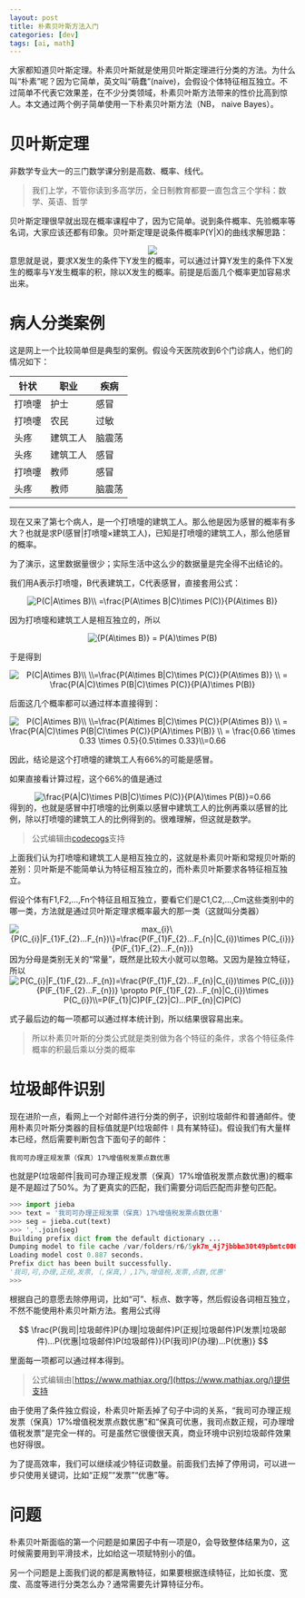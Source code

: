 ```yaml
---
layout: post
title: 朴素贝叶斯方法入门
categories: [dev]
tags: [ai, math]
---
```


大家都知道贝叶斯定理。朴素贝叶斯就是使用贝叶斯定理进行分类的方法。为什么叫“朴素”呢？因为它简单，英文叫“萌蠢”(naive)，会假设个体特征相互独立。不过简单不代表它效果差，在不少分类领域，朴素贝叶斯方法带来的性价比高到惊人。本文通过两个例子简单使用一下朴素贝叶斯方法（NB， naive Bayes）。

# 贝叶斯定理
非数学专业大一的三门数学课分别是高数、概率、线代。

> 我们上学，不管你读到多高学历，全日制教育都要一直包含三个学科：数学、英语、哲学

贝叶斯定理很早就出现在概率课程中了，因为它简单。说到条件概率、先验概率等名词，大家应该还都有印象。贝叶斯定理是说条件概率P(Y|X)的曲线求解思路：
<div align="center">
<img src="https://latex.codecogs.com/gif.latex?P(Y|X)=\frac{P(X|Y)\times&space;P(Y)}{P(X))}">
</div>
意思就是说，要求X发生的条件下Y发生的概率，可以通过计算Y发生的条件下X发生的概率与Y发生概率的积，除以X发生的概率。前提是后面几个概率更加容易求出来。

# 病人分类案例
这是网上一个比较简单但是典型的案例。假设今天医院收到6个门诊病人，他们的情况如下：

| 针状   | 职业     | 疾病   |
| ------ | -------- | ------ |
| 打喷嚏 | 护士     | 感冒   |
| 打喷嚏 | 农民     | 过敏   |
| 头疼   | 建筑工人 | 脑震荡 |
| 头疼   | 建筑工人 | 感冒   |
| 打喷嚏 | 教师     | 感冒   |
| 头疼   | 教师     | 脑震荡 |

---
现在又来了第七个病人，是一个打喷嚏的建筑工人。那么他是因为感冒的概率有多大？也就是求P(感冒|打喷嚏×建筑工人)，已知是打喷嚏的建筑工人，那么他感冒的概率。

为了演示，这里数据量很少；实际生活中这么少的数据量是完全得不出结论的。

我们用A表示打喷嚏，B代表建筑工，C代表感冒，直接套用公式：
<div align="center">
<img src="https://latex.codecogs.com/gif.latex?P(C|A\times&space;B)&space;=\frac{P(A\times&space;B|C)\times&space;P(C)}{P(A\times&space;B)}" title="P(C|A\times B)\\ =\frac{P(A\times B|C)\times P(C)}{P(A\times B)}" />
</div>

因为打喷嚏和建筑工人是相互独立的，所以
<div align="center">
<img src="https://latex.codecogs.com/gif.latex?{P(A\times&space;B)}&space;=&space;P(A)\times&space;P(B)" title="{P(A\times B)} = P(A)\times P(B)" />
</div>

于是得到
<div align="center">
<img src="https://latex.codecogs.com/gif.latex?P(C|A\times&space;B)\\&space;\\=\frac{P(A\times&space;B|C)\times&space;P(C)}{P(A\times&space;B)}&space;\\&space;=&space;\frac{P(A|C)\times&space;P(B|C)\times&space;P(C)}{P(A)\times&space;P(B)}" title="P(C|A\times B)\\ \\=\frac{P(A\times B|C)\times P(C)}{P(A\times B)} \\ = \frac{P(A|C)\times P(B|C)\times P(C)}{P(A)\times P(B)}" />
</div>

后面这几个概率都可以通过样本直接得到：
<div align="center">
<img src="https://latex.codecogs.com/gif.latex?P(C|A\times&space;B)\\&space;\\=\frac{P(A\times&space;B|C)\times&space;P(C)}{P(A\times&space;B)}&space;\\&space;=&space;\frac{P(A|C)\times&space;P(B|C)\times&space;P(C)}{P(A)\times&space;P(B)}&space;\\&space;=&space;\frac{0.66&space;\times&space;0.33&space;\times&space;0.5}{0.5\times&space;0.33}\\=0.66" title="P(C|A\times B)\\ \\=\frac{P(A\times B|C)\times P(C)}{P(A\times B)} \\ = \frac{P(A|C)\times P(B|C)\times P(C)}{P(A)\times P(B)} \\ = \frac{0.66 \times 0.33 \times 0.5}{0.5\times 0.33}\\=0.66" />
</div>

因此，结论是这个打喷嚏的建筑工人有66%的可能是感冒。

如果直接看计算过程，这个66%的值是通过
<div align="center">
<img src="https://latex.codecogs.com/gif.latex?\frac{P(A|C)\times&space;P(B|C)\times&space;P(C)}{P(A)\times&space;P(B)}=0.66" title="\frac{P(A|C)\times P(B|C)\times P(C)}{P(A)\times P(B)}=0.66" />
</div>
得到的，也就是感冒中打喷嚏的比例乘以感冒中建筑工人的比例再乘以感冒的比例，除以打喷嚏的建筑工人的比例得到的。很难理解，但这就是数学。

> 公式编辑由[codecogs](https://www.codecogs.com/latex/eqneditor.php?lang=zh-cn)支持

上面我们认为打喷嚏和建筑工人是相互独立的，这就是朴素贝叶斯和常规贝叶斯的差别：贝叶斯是不能简单认为特征相互独立的，而朴素贝叶斯要求各特征相互独立。

假设个体有F1,F2,...,Fn个特征且相互独立，要看它们是C1,C2,...,Cm这些类别中的哪一类，方法就是通过贝叶斯定理求概率最大的那一类（这就叫分类器）
<div align="center">
<img src="https://latex.codecogs.com/gif.latex?max_{i}\{P(C_{i}|F_{1}F_{2}...F_{n})\}=\frac{P(F_{1}F_{2}...F_{n}|C_{i})\times&space;P(C_{i})}{P(F_{1}F_{2}...F_{n})}" title="max_{i}\{P(C_{i}|F_{1}F_{2}...F_{n})\}=\frac{P(F_{1}F_{2}...F_{n}|C_{i})\times P(C_{i})}{P(F_{1}F_{2}...F_{n})}" />
</div>
因为分母是类别无关的“常量”，既然是比较大小就可以忽略。又因为是独立特征，所以
<div align="center">
<img src="https://latex.codecogs.com/gif.latex?P(C_{i}|F_{1}F_{2}...F_{n})=\frac{P(F_{1}F_{2}...F_{n}|C_{i})\times&space;P(C_{i})}{P(F_{1}F_{2}...F_{n})}&space;\propto&space;P(F_{1}F_{2}...F_{n}|C_{i})\times&space;P(C_{i})\\=P(F_{1}|C)P(F_{2}|C)...P(F_{n}|C)P(C)" title="P(C_{i}|F_{1}F_{2}...F_{n})=\frac{P(F_{1}F_{2}...F_{n}|C_{i})\times P(C_{i})}{P(F_{1}F_{2}...F_{n})} \propto P(F_{1}F_{2}...F_{n}|C_{i})\times P(C_{i})\\=P(F_{1}|C)P(F_{2}|C)...P(F_{n}|C)P(C)" />
</div>

式子最后边的每一项都可以通过样本统计到，所以结果很容易出来。

> 所以朴素贝叶斯的分类公式就是类别做为各个特征的条件，求各个特征条件概率的积最后乘以分类的概率

# 垃圾邮件识别
现在进阶一点，看网上一个对邮件进行分类的例子，识别垃圾邮件和普通邮件。使用朴素贝叶斯分类器的目标值就是P(垃圾邮件∣具有某特征)。假设我们有大量样本已经，然后需要判断包含下面句子的邮件：
```
我司可办理正规发票（保真）17%增值税发票点数优惠
```
也就是P(垃圾邮件|我司可办理正规发票（保真）17%增值税发票点数优惠)的概率是不是超过了50%。为了更真实的匹配，我们需要分词后匹配而非整句匹配。
```python
>>> import jieba
>>> text = '我司可办理正规发票（保真）17%增值税发票点数优惠'
>>> seg = jieba.cut(text)
>>> ','.join(seg)
Building prefix dict from the default dictionary ...
Dumping model to file cache /var/folders/r6/5yk7m_4j7jbbbn30t49pbmtc0000gn/T/jieba.cache
Loading model cost 0.887 seconds.
Prefix dict has been built successfully.
'我司,可,办理,正规,发票,（,保真,）,17%,增值税,发票,点数,优惠'
>>>
```
根据自己的意愿去除停用词，比如“可”、标点、数字等，然后假设各词相互独立，不然不能使用朴素贝叶斯方法。套用公式得

$$
\frac{P(我司|垃圾邮件)P(办理|垃圾邮件)P(正规|垃圾邮件)P(发票|垃圾邮件)...P(优惠|垃圾邮件)P(垃圾邮件)}{P(我司)P(办理)...P(优惠)}
$$

里面每一项都可以通过样本得到。

> 公式编辑由[https://www.mathjax.org/](https://www.mathjax.org/)提供支持

由于使用了条件独立假设，朴素贝叶斯丢掉了句子中词的关系，“我司可办理正规发票（保真）17%增值税发票点数优惠”和“保真可优惠，我司点数正规，可办理增值税发票”是完全一样的。可是虽然它很傻很天真，商业环境中识别垃圾邮件效果也好得很。

为了提高效率，我们可以继续减少特征词数量。前面我们去掉了停用词，可以进一步只使用关键词，比如“正规”“发票”“优惠”等。

# 问题
朴素贝叶斯面临的第一个问题是如果因子中有一项是0，会导致整体结果为0，这时候需要用到平滑技术，比如给这一项赋特别小的值。

另一个问题是上面我们说的都是离散特征，如果要根据连续特征，比如长度、宽度、高度等进行分类怎么办？通常需要先计算特征分布。